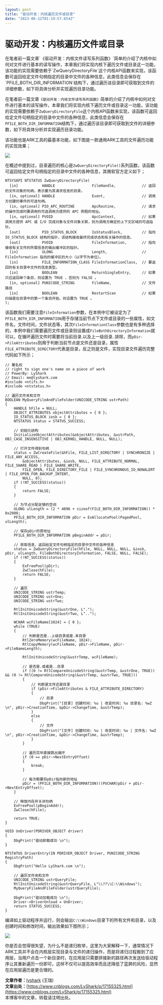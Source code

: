 ```yaml
---
layout: post
title: "驱动开发：内核遍历文件或目录"
date: "2023-06-12T01:19:57.654Z"
---
```

驱动开发：内核遍历文件或目录
==============

在笔者前一篇文章\`《驱动开发：内核文件读写系列函数》\`简单的介绍了内核中如何对文件进行基本的读写操作，本章我们将实现内核下遍历文件或目录这一功能，该功能的实现需要依赖于\`ZwQueryDirectoryFile\`这个内核API函数来实现，该函数可返回给定文件句柄指定的目录中文件的各种信息，此类信息会保存在\`PFILE\_BOTH\_DIR\_INFORMATION\`结构下，通过遍历该目录即可获取到文件的详细参数，如下将具体分析并实现遍历目录功能。

在笔者前一篇文章`《驱动开发：内核文件读写系列函数》`简单的介绍了内核中如何对文件进行基本的读写操作，本章我们将实现内核下遍历文件或目录这一功能，该功能的实现需要依赖于`ZwQueryDirectoryFile`这个内核API函数来实现，该函数可返回给定文件句柄指定的目录中文件的各种信息，此类信息会保存在`PFILE_BOTH_DIR_INFORMATION`结构下，通过遍历该目录即可获取到文件的详细参数，如下将具体分析并实现遍历目录功能。

该功能也是ARK工具的最基本功能，如下图是一款通用ARK工具的文件遍历功能的实现效果；

![](https://img2023.cnblogs.com/blog/1379525/202302/1379525-20230225183851095-1353040515.png)

在概述中提到过，目录遍历的核心是`ZwQueryDirectoryFile()`系列函数，该函数可返回给定文件句柄指定的目录中文件的各种信息，其微软官方定义如下；

    NTSYSAPI NTSTATUS ZwQueryDirectoryFile(
      [in]           HANDLE                 FileHandle,            // 返回的文件对象的句柄，表示要为其请求信息的目录。
      [in, optional] HANDLE                 Event,                 // 调用方创建的事件的可选句柄。 
      [in, optional] PIO_APC_ROUTINE        ApcRoutine,            // 请求的操作完成时要调用的可选调用方提供的 APC 例程的地址。
      [in, optional] PVOID                  ApcContext,            // 如果调用方提供 APC 或 I/O 完成对象与文件对象关联，则为调用方确定的上下文区域的可选指针。
      [out]          PIO_STATUS_BLOCK       IoStatusBlock,         // 指向 IO_STATUS_BLOCK 结构的指针，该结构接收最终完成状态和有关操作的信息。
      [out]          PVOID                  FileInformation,       // 指向接收有关文件的所需信息的输出缓冲区的指针。
      [in]           ULONG                  Length,                // FileInformation 指向的缓冲区的大小（以字节为单位）。
      [in]           FILE_INFORMATION_CLASS FileInformationClass,  // 要返回的有关目录中文件的信息类型。
      [in]           BOOLEAN                ReturnSingleEntry,     // 如果只应返回单个条目，则设置为 TRUE ，否则为 FALSE 。
      [in, optional] PUNICODE_STRING        FileName,              // 文件路径
      [in]           BOOLEAN                RestartScan            // 如果扫描是在目录中的第一个条目开始，则设置为 TRUE 。
    );
    

该函数我们需要注意`FileInformation`参数，在本例中它被设定为了`PFILE_BOTH_DIR_INFORMATION`用于存储当前节点下文件或目录的一些属性，如文件名，文件时间，文件状态等，其次`FileInformationClass`参数也是有多种选择的，本例中我们需要遍历文件或目录则设置成`FileBothDirectoryInformation`就可以，在循环遍历文件时需要将当前目录.以及上一级目录..排除，而`pDir->FileAttributes`则用于判断当前节点是文件还是目录，属性`FILE_ATTRIBUTE_DIRECTORY`代表是目录，反之则是文件，实现目录文件遍历完整代码如下所示；

    // 署名权
    // right to sign one's name on a piece of work
    // PowerBy: LyShark
    // Email: me@lyshark.com
    #include <ntifs.h>
    #include <ntstatus.h>
    
    // 遍历文件夹和文件
    BOOLEAN MyQueryFileAndFileFolder(UNICODE_STRING ustrPath)
    {
    	HANDLE hFile = NULL;
    	OBJECT_ATTRIBUTES objectAttributes = { 0 };
    	IO_STATUS_BLOCK iosb = { 0 };
    	NTSTATUS status = STATUS_SUCCESS;
    
    	// 初始化结构
    	InitializeObjectAttributes(&objectAttributes, &ustrPath, OBJ_CASE_INSENSITIVE | OBJ_KERNEL_HANDLE, NULL, NULL);
    
    	// 打开文件得到句柄
    	status = ZwCreateFile(&hFile, FILE_LIST_DIRECTORY | SYNCHRONIZE | FILE_ANY_ACCESS,
    		&objectAttributes, &iosb, NULL, FILE_ATTRIBUTE_NORMAL, FILE_SHARE_READ | FILE_SHARE_WRITE,
    		FILE_OPEN, FILE_DIRECTORY_FILE | FILE_SYNCHRONOUS_IO_NONALERT | FILE_OPEN_FOR_BACKUP_INTENT,
    		NULL, 0);
    	if (!NT_SUCCESS(status))
    	{
    		return FALSE;
    	}
    
    	// 为节点分配足够的空间
    	ULONG ulLength = (2 * 4096 + sizeof(FILE_BOTH_DIR_INFORMATION)) * 0x2000;
    	PFILE_BOTH_DIR_INFORMATION pDir = ExAllocatePool(PagedPool, ulLength);
    
    	// 保存pDir的首地址
    	PFILE_BOTH_DIR_INFORMATION pBeginAddr = pDir;
    
    	// 获取信息，返回给定文件句柄指定的目录中文件的各种信息
    	status = ZwQueryDirectoryFile(hFile, NULL, NULL, NULL, &iosb, pDir, ulLength, FileBothDirectoryInformation, FALSE, NULL, FALSE);
    	if (!NT_SUCCESS(status))
    	{
    		ExFreePool(pDir);
    		ZwClose(hFile);
    		return FALSE;
    	}
    
    	// 遍历
    	UNICODE_STRING ustrTemp;
    	UNICODE_STRING ustrOne;
    	UNICODE_STRING ustrTwo;
    
    	RtlInitUnicodeString(&ustrOne, L".");
    	RtlInitUnicodeString(&ustrTwo, L"..");
    
    	WCHAR wcFileName[1024] = { 0 };
    	while (TRUE)
    	{
    		// 判断是否是..上级目录或是.本目录
    		RtlZeroMemory(wcFileName, 1024);
    		RtlCopyMemory(wcFileName, pDir->FileName, pDir->FileNameLength);
    
    		RtlInitUnicodeString(&ustrTemp, wcFileName);
    
    		// 是否是.或者是..目录
    		if ((0 != RtlCompareUnicodeString(&ustrTemp, &ustrOne, TRUE)) && (0 != RtlCompareUnicodeString(&ustrTemp, &ustrTwo, TRUE)))
    		{
    			// 判断是文件还是目录
    			if (pDir->FileAttributes & FILE_ATTRIBUTE_DIRECTORY)
    			{
    				// 目录
    				DbgPrint("[目录] 创建时间: %u | 改变时间: %u 目录名: %wZ \n", pDir->CreationTime, &pDir->ChangeTime, &ustrTemp);
    			}
    			else
    			{
    				// 文件
    				DbgPrint("[文件] 创建时间: %u | 改变时间: %u | 文件名: %wZ \n", pDir->CreationTime, &pDir->ChangeTime, &ustrTemp);
    			}
    		}
    
    		// 遍历完毕直接跳出循环
    		if (0 == pDir->NextEntryOffset)
    		{
    			break;
    		}
    
    		// 每次都要将pDir指向新的地址
    		pDir = (PFILE_BOTH_DIR_INFORMATION)((PUCHAR)pDir + pDir->NextEntryOffset);
    	}
    
    	// 释放内存并关闭句柄
    	ExFreePool(pBeginAddr);
    	ZwClose(hFile);
    
    	return TRUE;
    }
    
    VOID UnDriver(PDRIVER_OBJECT driver)
    {
    	DbgPrint("驱动卸载成功 \n");
    }
    
    NTSTATUS DriverEntry(IN PDRIVER_OBJECT Driver, PUNICODE_STRING RegistryPath)
    {
    	DbgPrint("Hello LyShark.com \n");
    
    	// 遍历文件夹和文件
    	UNICODE_STRING ustrQueryFile;
    	RtlInitUnicodeString(&ustrQueryFile, L"\\??\\C:\\Windows");
    	MyQueryFileAndFileFolder(ustrQueryFile);
    
    	DbgPrint("驱动加载成功 \n");
    	Driver->DriverUnload = UnDriver;
    	return STATUS_SUCCESS;
    }
    

编译如上驱动程序并运行，则会输出`C:\\Windows`目录下的所有文件和目录，以及创建时间和修改时间，输出效果如下图所示；

![](https://img2023.cnblogs.com/blog/1379525/202302/1379525-20230226145132218-1772956474.png)

你是否会觉得很失望，为什么不是递归枚举，这里为大家解释一下，通常情况下ARK工具并不会在内核层实现目录与文件的递归操作，而是将递归过程搬到了应用层，当用户点击一个新目录时，在应用层只需要拼接新的路径再次发送给驱动程序让其重新遍历一份即可，这样不仅可以提高效率而且还降低了蓝屏的风险，显然在应用层遍历是更合理的。

**文章作者：**[lyshark](https://www.cnblogs.com/LyShark/) (王瑞)  
**文章出处：**[https://www.cnblogs.com/LyShark/p/17155325.html](https://www.cnblogs.com/LyShark/p/17155325.html)  
本博客中的文章，转载请注明出处。